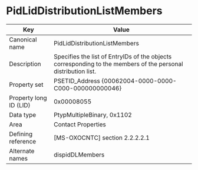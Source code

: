 # PidLidDistributionListMembers

| Key | Value |
|---|---|
| Canonical name | PidLidDistributionListMembers |
| Description | Specifies the list of EntryIDs of the objects corresponding to the members of the personal distribution list. |
| Property set | PSETID_Address {00062004-0000-0000-C000-000000000046} |
| Property long ID (LID) | 0x00008055 |
| Data type | PtypMultipleBinary, 0x1102 |
| Area | Contact Properties |
| Defining reference | [MS-OXOCNTC] section 2.2.2.2.1 |
| Alternate names | dispidDLMembers |
